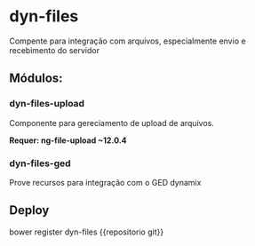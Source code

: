 # dyn-files

Compente para integração com arquivos, especialmente envio e recebimento do servidor

## Módulos:

### dyn-files-upload

Componente para gereciamento de upload de arquivos.

<b>Requer: ng-file-upload ~12.0.4</b>

### dyn-files-ged

Prove recursos para integração com o GED dynamix

## Deploy
bower register dyn-files {{repositorio git}}

